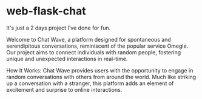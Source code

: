 # web-flask-chat

It's just a 2 days project I've done for fun.
 
Welcome to Chat Wave, a platform designed for spontaneous and serendipitous conversations, reminiscent of the popular service Omegle. Our project aims to connect individuals with random people, fostering unique and unexpected interactions in real-time.

How It Works:
Chat Wave provides users with the opportunity to engage in random conversations with others from around the world. Much like striking up a conversation with a stranger, this platform adds an element of excitement and surprise to online interactions.
